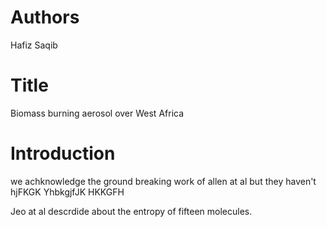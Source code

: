# Authors
Hafiz Saqib
# Title
Biomass burning aerosol over West Africa
# Introduction
we achknowledge the ground breaking work of allen at al but they haven't 
hjFKGK YhbkgjfJK HKKGFH 

Jeo at al descrdide about the entropy of fifteen molecules.

